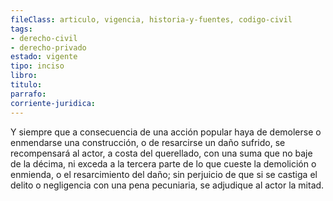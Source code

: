 ```yaml
---
fileClass: articulo, vigencia, historia-y-fuentes, codigo-civil
tags:
- derecho-civil
- derecho-privado
estado: vigente
tipo: inciso
libro:
titulo:
parrafo:
corriente-juridica:
---
```

Y siempre que a consecuencia de una acción popular haya de demolerse o enmendarse una construcción, o de resarcirse un daño sufrido, se recompensará al actor, a costa del querellado, con una suma que no baje de la décima, ni exceda a la tercera parte de lo que cueste la demolición o enmienda, o el resarcimiento del daño; sin perjuicio de que si se castiga el delito o negligencia con una pena pecuniaria, se adjudique al actor la mitad.